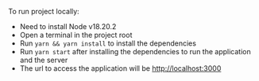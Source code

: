 To run project locally:
  - Need to install Node v18.20.2
  - Open a terminal in the project root
  - Run `yarn && yarn install` to install the dependencies
  - Run `yarn start` after installing the dependencies to run the application and the server
  - The url to access the application will be <http://localhost:3000>

